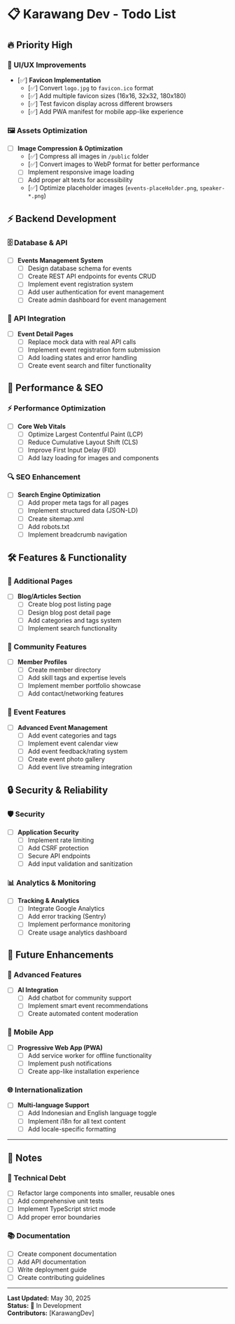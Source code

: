 # 📋 Karawang Dev - Todo List

## 🔥 Priority High

### 🎨 UI/UX Improvements
- [✅] **Favicon Implementation**
  - [✅] Convert `logo.jpg` to `favicon.ico` format
  - [✅] Add multiple favicon sizes (16x16, 32x32, 180x180)
  - [✅] Test favicon display across different browsers
  - [✅] Add PWA manifest for mobile app-like experience

### 🖼️ Assets Optimization
- [ ] **Image Compression & Optimization**
  - [✅] Compress all images in `/public` folder
  - [✅] Convert images to WebP format for better performance
  - [ ] Implement responsive image loading
  - [ ] Add proper alt texts for accessibility
  - [✅] Optimize placeholder images (`events-placeHolder.png`, `speaker-*.png`)

## ⚡ Backend Development

### 🗄️ Database & API
- [ ] **Events Management System**
  - [ ] Design database schema for events
  - [ ] Create REST API endpoints for events CRUD
  - [ ] Implement event registration system
  - [ ] Add user authentication for event management
  - [ ] Create admin dashboard for event management

### 🔗 API Integration
- [ ] **Event Detail Pages**
  - [ ] Replace mock data with real API calls
  - [ ] Implement event registration form submission
  - [ ] Add loading states and error handling
  - [ ] Create event search and filter functionality

## 🚀 Performance & SEO

### ⚡ Performance Optimization
- [ ] **Core Web Vitals**
  - [ ] Optimize Largest Contentful Paint (LCP)
  - [ ] Reduce Cumulative Layout Shift (CLS)
  - [ ] Improve First Input Delay (FID)
  - [ ] Add lazy loading for images and components

### 🔍 SEO Enhancement
- [ ] **Search Engine Optimization**
  - [ ] Add proper meta tags for all pages
  - [ ] Implement structured data (JSON-LD)
  - [ ] Create sitemap.xml
  - [ ] Add robots.txt
  - [ ] Implement breadcrumb navigation

## 🛠️ Features & Functionality

### 📱 Additional Pages
- [ ] **Blog/Articles Section**
  - [ ] Create blog post listing page
  - [ ] Design blog post detail page
  - [ ] Add categories and tags system
  - [ ] Implement search functionality

### 👥 Community Features
- [ ] **Member Profiles**
  - [ ] Create member directory
  - [ ] Add skill tags and expertise levels
  - [ ] Implement member portfolio showcase
  - [ ] Add contact/networking features

### 📅 Event Features
- [ ] **Advanced Event Management**
  - [ ] Add event categories and tags
  - [ ] Implement event calendar view
  - [ ] Add event feedback/rating system
  - [ ] Create event photo gallery
  - [ ] Add event live streaming integration

## 🔒 Security & Reliability

### 🛡️ Security
- [ ] **Application Security**
  - [ ] Implement rate limiting
  - [ ] Add CSRF protection
  - [ ] Secure API endpoints
  - [ ] Add input validation and sanitization

### 📊 Analytics & Monitoring
- [ ] **Tracking & Analytics**
  - [ ] Integrate Google Analytics
  - [ ] Add error tracking (Sentry)
  - [ ] Implement performance monitoring
  - [ ] Create usage analytics dashboard

## 🎯 Future Enhancements

### 🤖 Advanced Features
- [ ] **AI Integration**
  - [ ] Add chatbot for community support
  - [ ] Implement smart event recommendations
  - [ ] Create automated content moderation

### 📱 Mobile App
- [ ] **Progressive Web App (PWA)**
  - [ ] Add service worker for offline functionality
  - [ ] Implement push notifications
  - [ ] Create app-like installation experience

### 🌐 Internationalization
- [ ] **Multi-language Support**
  - [ ] Add Indonesian and English language toggle
  - [ ] Implement i18n for all text content
  - [ ] Add locale-specific formatting

---

## 📝 Notes

### 🔧 Technical Debt
- [ ] Refactor large components into smaller, reusable ones
- [ ] Add comprehensive unit tests
- [ ] Implement TypeScript strict mode
- [ ] Add proper error boundaries

### 📚 Documentation
- [ ] Create component documentation
- [ ] Add API documentation
- [ ] Write deployment guide
- [ ] Create contributing guidelines

---

**Last Updated:** May 30, 2025  
**Status:** 🚧 In Development  
**Contributors:** [KarawangDev]

<!-- 
Legend:
🔥 High Priority
⚡ Medium Priority  
🎯 Future/Low Priority
✅ Completed
🚧 In Progress
❌ Blocked
-->